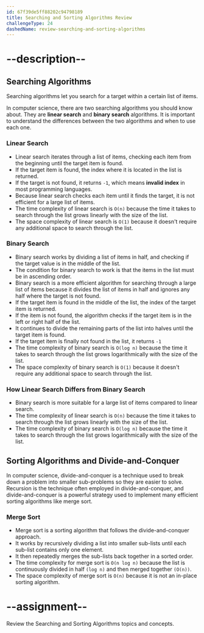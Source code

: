 ```yaml
---
id: 67f39de5ff88202c94798189
title: Searching and Sorting Algorithms Review
challengeType: 24
dashedName: review-searching-and-sorting-algorithms
---
```


# --description--

## Searching Algorithms

Searching algorithms let you search for a target within a certain list of items.

In computer science, there are two searching algorithms you should know about. They are **linear search** and **binary search** algorithms. It is important to understand the differences between the two algorithms and when to use each one.

### Linear Search

- Linear search iterates through a list of items, checking each item from the beginning until the target item is found.
- If the target item is found, the index where it is located in the list is returned.
- If the target is not found, it returns `-1`, which means **invalid index** in most programming languages.
- Because linear search checks each item until it finds the target, it is not efficient for a large list of items.
- The time complexity of linear search is  `O(n)` because the time it takes to search through the list grows linearly with the size of the list.
- The space complexity of linear search is `O(1)` because it doesn't require any additional space to search through the list.

### Binary Search

- Binary search works by dividing a list of items in half, and checking if the target value is in the middle of the list.
- The condition for binary search to work is that the items in the list must be in ascending order.
- Binary search is a more efficient algorithm for searching through a large list of items because it divides the list of items in half and ignores any half where the target is not found.
- If the target item is found in the middle of the list, the index of the target item is returned.
- If the item is not found, the algorithm checks if the target item is in the left or right half of the list.
- It continues to divide the remaining parts of the list into halves until the target item is found.
- If the target item is finally not found in the list, it returns `-1`
- The time complexity of binary search is `O(log n)` because the time it takes to search through the list grows logarithmically with the size of the list.
- The space complexity of binary search is `O(1)` because it doesn't require any additional space to search through the list.

### How Linear Search Differs from Binary Search 

- Binary search is more suitable for a large list of items compared to linear search.
- The time complexity of linear search is  `O(n)` because the time it takes to search through the list grows linearly with the size of the list.
- The time complexity of binary search is `O(log n)` because the time it takes to search through the list grows logarithmically with the size of the list.

## Sorting Algorithms and Divide-and-Conquer

In computer science, divide-and-conquer is a technique used to break down a problem into smaller sub-problems so they are easier to solve. Recursion is the technique often employed in divide-and-conquer, and divide-and-conquer is a powerful strategy used to implement many efficient sorting algorithms like merge sort.

### Merge Sort

- Merge sort is a sorting algorithm that follows the divide-and-conquer approach.
- It works by recursively dividing a list into smaller sub-lists until each sub-list contains only one element.
- It then repeatedly merges the sub-lists back together in a sorted order.
- The time complexity for merge sort is `O(n log n)` because the list is continuously divided in half `(log n)` and then merged together `(O(n))`.
- The space complexity of merge sort is `O(n)` because it is not an in-place sorting algorithm.

# --assignment--

Review the Searching and Sorting Algorithms topics and concepts.
